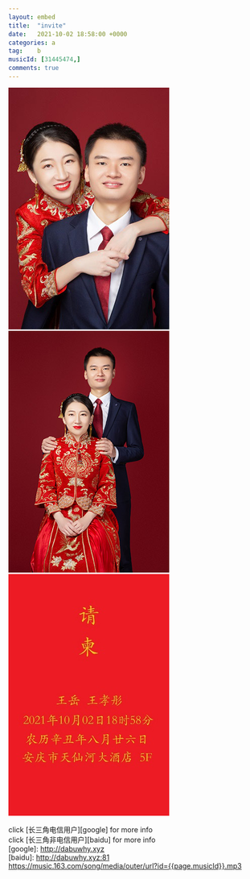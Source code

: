 ```yaml
---
layout: embed
title:  "invite"
date:   2021-10-02 18:58:00 +0000
categories: a
tag:	b
musicId: [31445474,]
comments: true
---
```


![](../assets/img/1.jpg) <br/>
![](../assets/img/2.jpg) <br/>
![](../assets/img/3.jpg) <br/>
<!--img src="../assets/img/1.jpg" width="70%" height="70%" /-->

click [长三角电信用户][google] for more info<br/>
click [长三角非电信用户][baidu] for more info<br/>
[google]: http://dabuwhy.xyz <br/>
[baidu]: http://dabuwhy.xyz:81 <br/>
<mp3>https://music.163.com/song/media/outer/url?id={{page.musicId}}.mp3</mp3> <br/>


